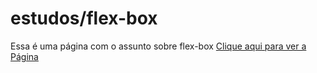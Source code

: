 # estudos/flex-box

Essa é uma página com o assunto sobre flex-box
[Clique aqui para ver a Página](https://kaioluiz03.github.io/estudos/)
